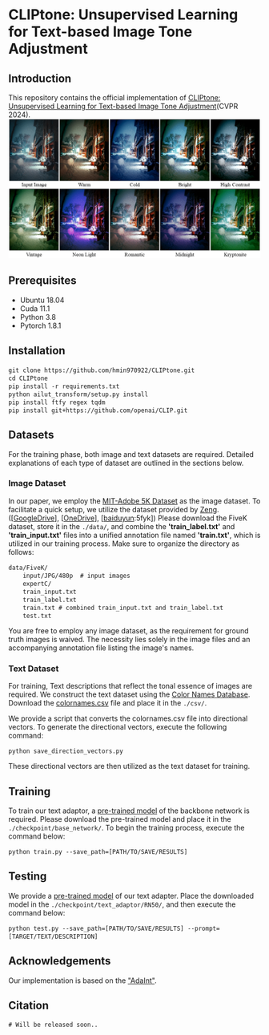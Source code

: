 # CLIPtone: Unsupervised Learning for Text-based Image Tone Adjustment

## Introduction
This repository contains the official implementation of [CLIPtone: Unsupervised Learning for Text-based Image Tone Adjustment](https://hmin970922.github.io/CLIPtone/)(CVPR 2024).
<img src="figures/teaser.png" width="1024px"/>

## Prerequisites
* Ubuntu 18.04
* Cuda 11.1
* Python 3.8
* Pytorch 1.8.1

## Installation
```
git clone https://github.com/hmin970922/CLIPtone.git
cd CLIPtone
pip install -r requirements.txt
python ailut_transform/setup.py install
pip install ftfy regex tqdm
pip install git+https://github.com/openai/CLIP.git
```

## Datasets
For the training phase, both image and text datasets are required.
Detailed explanations of each type of dataset are outlined in the sections below.

### Image Dataset
In our paper, we employ the [MIT-Adobe 5K Dataset](https://data.csail.mit.edu/graphics/fivek/) as the image dataset.
To facilitate a quick setup, we utilize the dataset provided by [Zeng](https://github.com/HuiZeng/Image-Adaptive-3DLUT). ([[GoogleDrive](https://drive.google.com/drive/folders/1Y1Rv3uGiJkP6CIrNTSKxPn1p-WFAc48a?usp=sharing)], [[OneDrive](https://connectpolyu-my.sharepoint.com/personal/16901447r_connect_polyu_hk/_layouts/15/onedrive.aspx?id=%2Fpersonal%2F16901447r%5Fconnect%5Fpolyu%5Fhk%2FDocuments%2Fimage%5Fadaptive%5Flut%2Fdata&ga=1)], [[baiduyun](https://pan.baidu.com/share/init?surl=CsQRFsEPZCSjkT3Z1X_B1w):5fyk])
Please download the FiveK dataset, store it in the `./data/`, and combine the **'train_label.txt'** and **'train_input.txt'** files into a unified annotation file named **'train.txt'**, which is utilized in our training process.
Make sure to organize the directory as follows:
```
data/FiveK/
    input/JPG/480p  # input images
    expertC/
    train_input.txt
    train_label.txt
    train.txt # combined train_input.txt and train_label.txt
    test.txt
```
You are free to employ any image dataset, as the requirement for ground truth images is waived.
The necessity lies solely in the image files and an accompanying annotation file listing the image's names.

### Text Dataset
For training, Text descriptions that reflect the tonal essence of images are required.
We construct the text dataset using the [Color Names Database](https://github.com/meodai/color-names).
Download the [colornames.csv](https://github.com/meodai/color-names/blob/master/src/colornames.csv) file and place it in the `./csv/`.

We provide a script that converts the colornames.csv file into directional vectors.
To generate the directional vectors, execute the following command:
```
python save_direction_vectors.py
```
These directional vectors are then utilized as the text dataset for training.

## Training
To train our text adaptor, a [pre-trained model](https://github.com/ImCharlesY/AdaInt/blob/main/pretrained/AiLUT-FiveK-sRGB.pth) of the backbone network is required.
Please download the pre-trained model and place it in the `./checkpoint/base_network/`.
To begin the training process, execute the command below:
```
python train.py --save_path=[PATH/TO/SAVE/RESULTS]
```

## Testing
We provide a [pre-trained model](https://drive.google.com/file/d/171NTXGgme8AmSJJyy1F4hEE3OnRBQuql/view?usp=sharing) of our text adapter.
Place the downloaded model in the `./checkpoint/text_adaptor/RN50/`, and then execute the command below:
```
python test.py --save_path=[PATH/TO/SAVE/RESULTS] --prompt=[TARGET/TEXT/DESCRIPTION]
```

## Acknowledgements
Our implementation is based on the ["AdaInt"](https://github.com/ImCharlesY/AdaInt).

## Citation
```
# Will be released soon..
```
